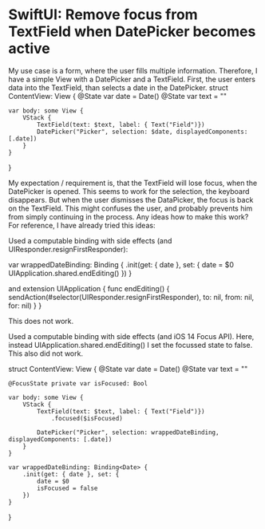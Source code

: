 
# SwiftUI: Remove focus from TextField when DatePicker becomes active

My use case is a form, where the user fills multiple information.
Therefore, I have a simple View with a DatePicker and a TextField.
First, the user enters data into the TextField, than selects a date in the DatePicker.
struct ContentView: View {
    @State var date = Date()
    @State var text = ""

    var body: some View {
        VStack {
            TextField(text: $text, label: { Text("Field")})
            DatePicker("Picker", selection: $date, displayedComponents: [.date])
        }
    }
}

My expectation / requirement is, that the TextField will lose focus, when the DatePicker is opened. This seems to work for the selection, the keyboard disappears. But when the user dismisses the DataPicker, the focus is back on the TextField. This might confuses the user, and probably prevents him from simply continuing in the process.
Any ideas how to make this work?
For reference, I have already tried this ideas:

Used a computable binding with side effects (and UIResponder.resignFirstResponder):

var wrappedDateBinding: Binding<Date> {
    .init(get: { date }, set: {
        date = $0
        UIApplication.shared.endEditing()
    })
}

and
extension UIApplication {
    func endEditing() {
        sendAction(#selector(UIResponder.resignFirstResponder), to: nil, from: nil, for: nil)
    }
}

This does not work.

Used a computable binding with side effects (and iOS 14 Focus API). Here, instead UIApplication.shared.endEditing() I set the focussed state to false. This also did not work.

struct ContentView: View {
    @State var date = Date()
    @State var text = ""

    @FocusState private var isFocused: Bool

    var body: some View {
        VStack {
            TextField(text: $text, label: { Text("Field")})
                .focused($isFocused)

            DatePicker("Picker", selection: wrappedDateBinding, displayedComponents: [.date])
        }
    }

    var wrappedDateBinding: Binding<Date> {
        .init(get: { date }, set: {
            date = $0
            isFocused = false
        })
    }
}


        